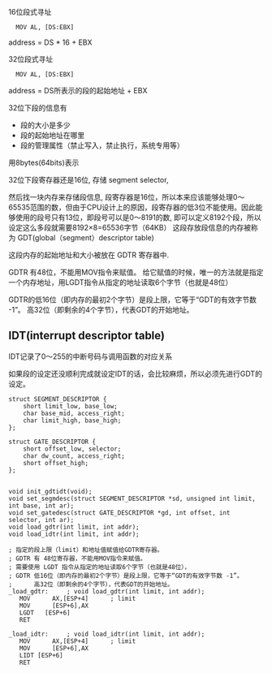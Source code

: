 16位段式寻址
```
  MOV AL, [DS:EBX] 
```
address = DS * 16 + EBX


32位段式寻址
```
  MOV AL, [DS:EBX] 
```
address = DS所表示的段的起始地址 + EBX


32位下段的信息有
- 段的大小是多少 
- 段的起始地址在哪里
- 段的管理属性（禁止写入，禁止执行，系统专用等）

用8bytes(64bits)表示

32位下段寄存器还是16位, 存储 segment selector, 

然后找一块内存来存储段信息, 段寄存器是16位，所以本来应该能够处理0～65535范围的数，但由于CPU设计上的原因，段寄存器的低3位不能使用。因此能够使用的段号只有13位，即段号可以是0～8191的数, 即可以定义8192个段，所以设定这么多段就需要8192×8=65536字节（64KB）
这段存放段信息的内存被称为 GDT(global（segment）descriptor table)

这段内存的起始地址和大小被放在 GDTR 寄存器中.

GDTR 有48位，不能用MOV指令来赋值。 给它赋值的时候，唯一的方法就是指定一个内存地址，用LGDT指令从指定的地址读取6个字节（也就是48位）

GDTR的低16位（即内存的最初2个字节）是段上限，它等于“GDT的有效字节数 -1”。 
高32位（即剩余的4个字节），代表GDT的开始地址。


## IDT(interrupt descriptor table)

IDT记录了0～255的中断号码与调用函数的对应关系

如果段的设定还没顺利完成就设定IDT的话，会比较麻烦，所以必须先进行GDT的设定。


```
struct SEGMENT_DESCRIPTOR {
	short limit_low, base_low;
	char base_mid, access_right;
	char limit_high, base_high;
};

struct GATE_DESCRIPTOR {
	short offset_low, selector;
	char dw_count, access_right;
	short offset_high;
};


void init_gdtidt(void);
void set_segmdesc(struct SEGMENT_DESCRIPTOR *sd, unsigned int limit, int base, int ar);
void set_gatedesc(struct GATE_DESCRIPTOR *gd, int offset, int selector, int ar);
void load_gdtr(int limit, int addr);
void load_idtr(int limit, int addr);
```

```
; 指定的段上限（limit）和地址值赋值给GDTR寄存器。
; GDTR 有 48位寄存器，不能用MOV指令来赋值。
; 需要使用 LGDT 指令从指定的地址读取6个字节（也就是48位），
; GDTR 低16位（即内存的最初2个字节）是段上限，它等于“GDT的有效字节数 -1”。
;      高32位（即剩余的4个字节），代表GDT的开始地址。
_load_gdtr:		; void load_gdtr(int limit, int addr);
   MOV		AX,[ESP+4]		; limit
   MOV		[ESP+6],AX
   LGDT	  [ESP+6]
   RET

_load_idtr:		; void load_idtr(int limit, int addr);
   MOV		AX,[ESP+4]		; limit
   MOV		[ESP+6],AX
   LIDT	[ESP+6]
   RET
```